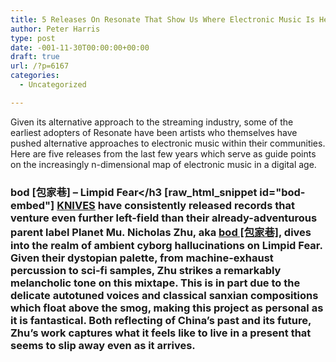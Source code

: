 ```yaml
---
title: 5 Releases On Resonate That Show Us Where Electronic Music Is Headed
author: Peter Harris
type: post
date: -001-11-30T00:00:00+00:00
draft: true
url: /?p=6167
categories:
  - Uncategorized

---
```

Given its alternative approach to the streaming industry, some of the earliest adopters of Resonate have been artists who themselves have pushed alternative approaches to electronic music within their communities. Here are five releases from the last few years which serve as guide points on the increasingly n-dimensional map of electronic music in a digital age. 

### bod [包家巷] &#8211; Limpid Fear</h3 [raw\_html\_snippet id="bod-embed"] <a href="https://beta.resonate.is/labels/9168" rel="noopener noreferrer" target="_blank">KNIVES</a> have consistently released records that venture even further left-field than their already-adventurous parent label Planet Mu. Nicholas Zhu, aka <a href="https://beta.resonate.is/artists/9171" rel="noopener noreferrer" target="_blank">bod [包家巷]</a>, dives into the realm of ambient cyborg hallucinations on Limpid Fear. Given their dystopian palette, from machine-exhaust percussion to sci-fi samples, Zhu strikes a remarkably melancholic tone on this mixtape. This is in part due to the delicate autotuned voices and classical sanxian compositions which float above the smog, making this project as personal as it is fantastical. Both reflecting of China’s past and its future, Zhu’s work captures what it feels like to live in a present that seems to slip away even as it arrives. </p>